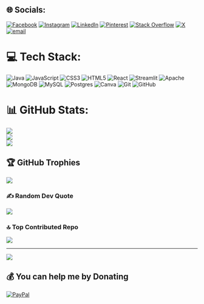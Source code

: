 
## 🌐 Socials:
[![Facebook](https://img.shields.io/badge/Facebook-%231877F2.svg?logo=Facebook&logoColor=white)]([https://facebook.com/AnirbanDas](https://www.facebook.com/profile.php?id=100051984051305)) [![Instagram](https://img.shields.io/badge/Instagram-%23E4405F.svg?logo=Instagram&logoColor=white)](https://instagram.com/anirbandas_45) [![LinkedIn](https://img.shields.io/badge/LinkedIn-%230077B5.svg?logo=linkedin&logoColor=white)](https://linkedin.com/in/AnirbanDas) [![Pinterest](https://img.shields.io/badge/Pinterest-%23E60023.svg?logo=Pinterest&logoColor=white)](https://pinterest.com/das140963) [![Stack Overflow](https://img.shields.io/badge/-Stackoverflow-FE7A16?logo=stack-overflow&logoColor=white)](https://stackoverflow.com/users/31341805) [![X](https://img.shields.io/badge/X-black.svg?logo=X&logoColor=white)](https://x.com/AnirbanDas40188) [![email](https://img.shields.io/badge/Email-D14836?logo=gmail&logoColor=white)](mailto:anirban140963@gmail.com) 

# 💻 Tech Stack:
![Java](https://img.shields.io/badge/java-%23ED8B00.svg?style=for-the-badge&logo=openjdk&logoColor=white) ![JavaScript](https://img.shields.io/badge/javascript-%23323330.svg?style=for-the-badge&logo=javascript&logoColor=%23F7DF1E) ![CSS3](https://img.shields.io/badge/css3-%231572B6.svg?style=for-the-badge&logo=css3&logoColor=white) ![HTML5](https://img.shields.io/badge/html5-%23E34F26.svg?style=for-the-badge&logo=html5&logoColor=white) ![React](https://img.shields.io/badge/react-%2320232a.svg?style=for-the-badge&logo=react&logoColor=%2361DAFB) ![Streamlit](https://img.shields.io/badge/Streamlit-%23FE4B4B.svg?style=for-the-badge&logo=streamlit&logoColor=white) ![Apache](https://img.shields.io/badge/apache-%23D42029.svg?style=for-the-badge&logo=apache&logoColor=white) ![MongoDB](https://img.shields.io/badge/MongoDB-%234ea94b.svg?style=for-the-badge&logo=mongodb&logoColor=white) ![MySQL](https://img.shields.io/badge/mysql-4479A1.svg?style=for-the-badge&logo=mysql&logoColor=white) ![Postgres](https://img.shields.io/badge/postgres-%23316192.svg?style=for-the-badge&logo=postgresql&logoColor=white) ![Canva](https://img.shields.io/badge/Canva-%2300C4CC.svg?style=for-the-badge&logo=Canva&logoColor=white) ![Git](https://img.shields.io/badge/git-%23F05033.svg?style=for-the-badge&logo=git&logoColor=white) ![GitHub](https://img.shields.io/badge/github-%23121011.svg?style=for-the-badge&logo=github&logoColor=white)
# 📊 GitHub Stats:
![](https://github-readme-stats.vercel.app/api?username=anirbandas-01&theme=dark&hide_border=false&include_all_commits=true&count_private=false)<br/>
![](https://nirzak-streak-stats.vercel.app/?user=anirbandas-01&theme=dark&hide_border=false)<br/>
![](https://github-readme-stats.vercel.app/api/top-langs/?username=anirbandas-01&theme=dark&hide_border=false&include_all_commits=true&count_private=false&layout=compact)

## 🏆 GitHub Trophies
![](https://github-profile-trophy.vercel.app/?username=anirbandas-01&theme=radical&no-frame=false&no-bg=true&margin-w=4)

### ✍️ Random Dev Quote
![](https://quotes-github-readme.vercel.app/api?type=horizontal&theme=radical)

### 🔝 Top Contributed Repo
![](https://github-contributor-stats.vercel.app/api?username=anirbandas-01&limit=5&theme=dark&combine_all_yearly_contributions=true)

---
[![](https://visitcount.itsvg.in/api?id=anirbandas-01&icon=0&color=0)](https://visitcount.itsvg.in)

  ## 💰 You can help me by Donating
  [![PayPal](https://img.shields.io/badge/PayPal-00457C?style=for-the-badge&logo=paypal&logoColor=white)](https://paypal.me/anirban) 

  
<!-- Proudly created with GPRM ( https://gprm.itsvg.in ) -->
